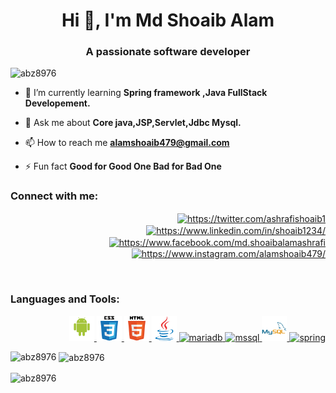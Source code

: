 <h1 align="center">Hi 👋, I'm Md Shoaib Alam</h1>
<h3 align="center">A passionate software developer</h3>

<p align="left"> <img src="https://komarev.com/ghpvc/?username=abz8976&label=Profile%20views&color=0e75b6&style=flat" alt="abz8976" /> </p>

- 🌱 I’m currently learning **Spring framework ,Java FullStack Developement.**

- 💬 Ask me about **Core java,JSP,Servlet,Jdbc  Mysql.**

- 📫 How to reach me **alamshoaib479@gmail.com**

- ⚡ Fun fact **Good for Good One Bad for Bad One**

<h3 align="left">Connect with me:</h3>
<p align="right">
<a href="https://twitter.com/https://twitter.com/ashrafishoaib1" target="blank"><img align="center" src="https://raw.githubusercontent.com/rahuldkjain/github-profile-readme-generator/master/src/images/icons/Social/twitter.svg" alt="https://twitter.com/ashrafishoaib1" height="30" width="40" /></a>
<a href="https://www.linkedin.com/in/alamshoaib479" target="blank"><img align="center" src="https://raw.githubusercontent.com/rahuldkjain/github-profile-readme-generator/master/src/images/icons/Social/linked-in-alt.svg" alt="https://www.linkedin.com/in/shoaib1234/" height="30" width="40" /></a>
<a href="https://fb.com/https://www.facebook.com/md.shoaibalamashrafi" target="blank"><img align="center" src="https://raw.githubusercontent.com/rahuldkjain/github-profile-readme-generator/master/src/images/icons/Social/facebook.svg" alt="https://www.facebook.com/md.shoaibalamashrafi" height="30" width="40" /></a>
<a href="https://instagram.com/https://www.instagram.com/alamshoaib479/" target="blank"><img align="center" src="https://raw.githubusercontent.com/rahuldkjain/github-profile-readme-generator/master/src/images/icons/Social/instagram.svg" alt="https://www.instagram.com/alamshoaib479/" height="30" width="40" /></a>
</p>
</br>

<h3 align="left">Languages and Tools:</h3>
<p align="right"> <a href="https://developer.android.com" target="_blank" rel="noreferrer"> <img src="https://raw.githubusercontent.com/devicons/devicon/master/icons/android/android-original-wordmark.svg" alt="android" width="40" height="40"/> </a> <a href="https://www.w3schools.com/css/" target="_blank" rel="noreferrer"> <img src="https://raw.githubusercontent.com/devicons/devicon/master/icons/css3/css3-original-wordmark.svg" alt="css3" width="40" height="40"/> </a> <a href="https://www.w3.org/html/" target="_blank" rel="noreferrer"> <img src="https://raw.githubusercontent.com/devicons/devicon/master/icons/html5/html5-original-wordmark.svg" alt="html5" width="40" height="40"/> </a> <a href="https://www.java.com" target="_blank" rel="noreferrer"> <img src="https://raw.githubusercontent.com/devicons/devicon/master/icons/java/java-original.svg" alt="java" width="40" height="40"/> </a> <a href="https://mariadb.org/" target="_blank" rel="noreferrer"> <img src="https://www.vectorlogo.zone/logos/mariadb/mariadb-icon.svg" alt="mariadb" width="40" height="40"/> </a> <a href="https://www.microsoft.com/en-us/sql-server" target="_blank" rel="noreferrer"> <img src="https://www.svgrepo.com/show/303229/microsoft-sql-server-logo.svg" alt="mssql" width="40" height="40"/> </a> <a href="https://www.mysql.com/" target="_blank" rel="noreferrer"> <img src="https://raw.githubusercontent.com/devicons/devicon/master/icons/mysql/mysql-original-wordmark.svg" alt="mysql" width="40" height="40"/> </a> <a href="https://spring.io/" target="_blank" rel="noreferrer"> <img src="https://www.vectorlogo.zone/logos/springio/springio-icon.svg" alt="spring" width="40" height="40"/> </a> </p>

<p><img align="left" src="https://github-readme-stats.vercel.app/api/top-langs?username=abz8976&show_icons=true&locale=en&layout=compact" alt="abz8976" /></p>

<p>&nbsp;<img align="center" src="https://github-readme-stats.vercel.app/api?username=abz8976&show_icons=true&locale=en" alt="abz8976" /></p>

<p><img align="center" src="https://github-readme-streak-stats.herokuapp.com/?user=abz8976&" alt="abz8976" /></p>
